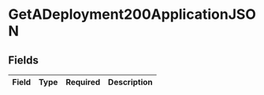 # GetADeployment200ApplicationJSON


## Fields

| Field       | Type        | Required    | Description |
| ----------- | ----------- | ----------- | ----------- |
